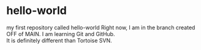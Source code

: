 # hello-world
my first repository called hello-world
Right now, I am in the branch created OFF of MAIN. 
I am learning Git and GitHub.  
It is definitely different than Tortoise SVN.  

